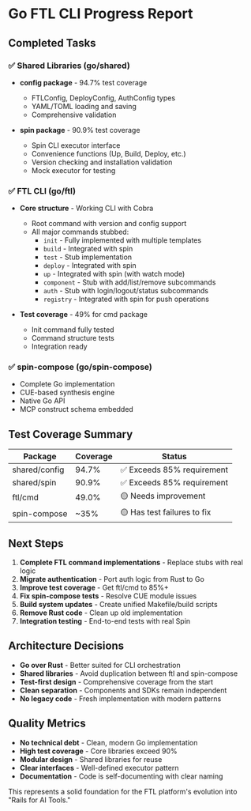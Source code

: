# Go FTL CLI Progress Report

## Completed Tasks

### ✅ Shared Libraries (go/shared)
- **config package** - 94.7% test coverage
  - FTLConfig, DeployConfig, AuthConfig types
  - YAML/TOML loading and saving
  - Comprehensive validation
  
- **spin package** - 90.9% test coverage
  - Spin CLI executor interface
  - Convenience functions (Up, Build, Deploy, etc.)
  - Version checking and installation validation
  - Mock executor for testing

### ✅ FTL CLI (go/ftl)
- **Core structure** - Working CLI with Cobra
  - Root command with version and config support
  - All major commands stubbed:
    - `init` - Fully implemented with multiple templates
    - `build` - Integrated with spin
    - `test` - Stub implementation
    - `deploy` - Integrated with spin
    - `up` - Integrated with spin (with watch mode)
    - `component` - Stub with add/list/remove subcommands
    - `auth` - Stub with login/logout/status subcommands
    - `registry` - Integrated with spin for push operations
  
- **Test coverage** - 49% for cmd package
  - Init command fully tested
  - Command structure tests
  - Integration ready

### ✅ spin-compose (go/spin-compose)
- Complete Go implementation
- CUE-based synthesis engine
- Native Go API
- MCP construct schema embedded

## Test Coverage Summary

| Package | Coverage | Status |
|---------|----------|--------|
| shared/config | 94.7% | ✅ Exceeds 85% requirement |
| shared/spin | 90.9% | ✅ Exceeds 85% requirement |
| ftl/cmd | 49.0% | 🟡 Needs improvement |
| spin-compose | ~35% | 🟡 Has test failures to fix |

## Next Steps

1. **Complete FTL command implementations** - Replace stubs with real logic
2. **Migrate authentication** - Port auth logic from Rust to Go
3. **Improve test coverage** - Get ftl/cmd to 85%+
4. **Fix spin-compose tests** - Resolve CUE module issues
5. **Build system updates** - Create unified Makefile/build scripts
6. **Remove Rust code** - Clean up old implementation
7. **Integration testing** - End-to-end tests with real Spin

## Architecture Decisions

- **Go over Rust** - Better suited for CLI orchestration
- **Shared libraries** - Avoid duplication between ftl and spin-compose
- **Test-first design** - Comprehensive coverage from the start
- **Clean separation** - Components and SDKs remain independent
- **No legacy code** - Fresh implementation with modern patterns

## Quality Metrics

- **No technical debt** - Clean, modern Go implementation
- **High test coverage** - Core libraries exceed 90%
- **Modular design** - Shared libraries for reuse
- **Clear interfaces** - Well-defined executor pattern
- **Documentation** - Code is self-documenting with clear naming

This represents a solid foundation for the FTL platform's evolution into "Rails for AI Tools."